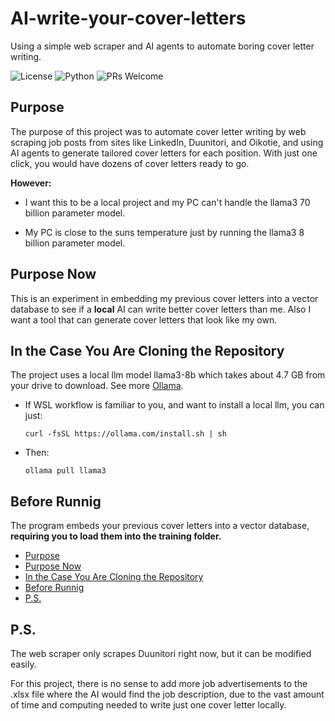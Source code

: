 # AI-write-your-cover-letters
Using a simple web scraper and AI agents to automate boring cover letter writing.


![License](https://img.shields.io/badge/license-MIT-blue.svg)
![Python](https://img.shields.io/badge/python-3.8+-blue.svg)
![PRs Welcome](https://img.shields.io/badge/PRs-welcome-brightgreen.svg)

## Purpose
The purpose of this project was to automate cover letter writing by web scraping job posts from sites like LinkedIn, Duunitori, and Oikotie, and using AI agents to generate tailored cover letters for each position. With just one click, you would have dozens of cover letters ready to go.

**However:**
- I want this to be a local project and my PC can't handle the llama3 70 billion parameter model.

- My PC is close to the suns temperature just by running the llama3 8 billion parameter model.


## Purpose Now
This is an experiment in embedding my previous cover letters into a vector database to see if a **local** AI can write better cover letters than me. Also I want a tool that can generate cover letters that look like my own. 


## In the Case You Are Cloning the Repository

The project uses a local llm model llama3-8b which takes about 4.7 GB from your drive to download. See more [Ollama](https://ollama.com/).

- If WSL workflow is familiar to you, and want to install a local llm, you can just:

    ```
    curl -fsSL https://ollama.com/install.sh | sh
    ```

- Then:
    ```
    ollama pull llama3
    ```


## Before Runnig

The program embeds your previous cover letters into a vector database, **requiring you to load them into the training folder.**


- [Purpose](#purpose)
- [Purpose Now](#purpose-now)
- [In the Case You Are Cloning the Repository](#In-the-Case-You-Are-Cloning-the-Repository)
- [Before Runnig](#Before-Runnig)
- [P.S.](#P.S.)

## P.S.

The web scraper only scrapes Duunitori right now, but it can be modified easily. 

For this project, there is no sense to add more job advertisements to the .xlsx file where the AI would find the job description, due to the vast amount of time and computing needed to write just one cover letter locally.